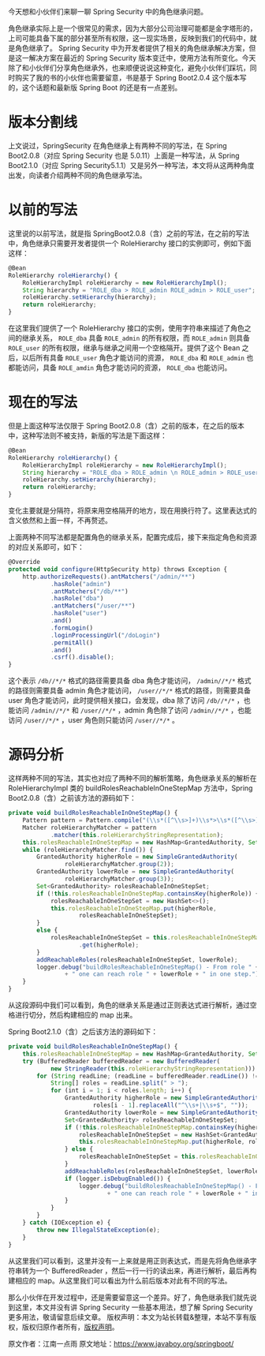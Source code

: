 


今天想和小伙伴们来聊一聊 Spring Security 中的角色继承问题。

角色继承实际上是一个很常见的需求，因为大部分公司治理可能都是金字塔形的，上司可能具备下属的部分甚至所有权限，这一现实场景，反映到我们的代码中，就是角色继承了。 Spring Security 中为开发者提供了相关的角色继承解决方案，但是这一解决方案在最近的 Spring Security 版本变迁中，使用方法有所变化。今天除了和小伙伴们分享角色继承外，也来顺便说说这种变化，避免小伙伴们踩坑，同时购买了我的书的小伙伴也需要留意，书是基于 Spring Boot2.0.4 这个版本写的，这个话题和最新版 Spring Boot 的还是有一点差别。

# 版本分割线

上文说过，SpringSecurity 在角色继承上有两种不同的写法，在 Spring Boot2.0.8（对应 Spring Security 也是 5.0.11）上面是一种写法，从 Spring Boot2.1.0（对应 Spring Security5.1.1）又是另外一种写法，本文将从这两种角度出发，向读者介绍两种不同的角色继承写法。

# 以前的写法

这里说的以前写法，就是指 SpringBoot2.0.8（含）之前的写法，在之前的写法中，角色继承只需要开发者提供一个 RoleHierarchy 接口的实例即可，例如下面这样：

```js 
@Bean
RoleHierarchy roleHierarchy() {
    RoleHierarchyImpl roleHierarchy = new RoleHierarchyImpl();
    String hierarchy = "ROLE_dba > ROLE_admin ROLE_admin > ROLE_user";
    roleHierarchy.setHierarchy(hierarchy);
    return roleHierarchy;
}
```

在这里我们提供了一个 RoleHierarchy 接口的实例，使用字符串来描述了角色之间的继承关系， `ROLE_dba` 具备 `ROLE_admin` 的所有权限，而 `ROLE_admin` 则具备 `ROLE_user` 的所有权限，继承与继承之间用一个空格隔开。提供了这个 Bean 之后，以后所有具备 `ROLE_user` 角色才能访问的资源， `ROLE_dba` 和 `ROLE_admin` 也都能访问，具备 `ROLE_amdin` 角色才能访问的资源， `ROLE_dba` 也能访问。

# 现在的写法

但是上面这种写法仅限于 Spring Boot2.0.8（含）之前的版本，在之后的版本中，这种写法则不被支持，新版的写法是下面这样：

```js 
@Bean
RoleHierarchy roleHierarchy() {
    RoleHierarchyImpl roleHierarchy = new RoleHierarchyImpl();
    String hierarchy = "ROLE_dba > ROLE_admin \n ROLE_admin > ROLE_user";
    roleHierarchy.setHierarchy(hierarchy);
    return roleHierarchy;
}
```

变化主要就是分隔符，将原来用空格隔开的地方，现在用换行符了。这里表达式的含义依然和上面一样，不再赘述。

上面两种不同写法都是配置角色的继承关系，配置完成后，接下来指定角色和资源的对应关系即可，如下：

```js 
@Override
protected void configure(HttpSecurity http) throws Exception {
    http.authorizeRequests().antMatchers("/admin/**")
            .hasRole("admin")
            .antMatchers("/db/**")
            .hasRole("dba")
            .antMatchers("/user/**")
            .hasRole("user")
            .and()
            .formLogin()
            .loginProcessingUrl("/doLogin")
            .permitAll()
            .and()
            .csrf().disable();
}
```

这个表示 `/db//*/*` 格式的路径需要具备 dba 角色才能访问， `/admin//*/*` 格式的路径则需要具备 admin 角色才能访问， `/user//*/*` 格式的路径，则需要具备 user 角色才能访问，此时提供相关接口，会发现，dba 除了访问 `/db//*/*` ，也能访问 `/admin//*/*` 和 `/user//*/*` ，admin 角色除了访问 `/admin//*/*` ，也能访问 `/user//*/*` ，user 角色则只能访问 `/user//*/*` 。

# 源码分析

这样两种不同的写法，其实也对应了两种不同的解析策略，角色继承关系的解析在 RoleHierarchyImpl 类的 buildRolesReachableInOneStepMap 方法中，Spring Boot2.0.8（含）之前该方法的源码如下：

```js 
private void buildRolesReachableInOneStepMap() {
	Pattern pattern = Pattern.compile("(\\s*([^\\s>]+)\\s*>\\s*([^\\s>]+))");
	Matcher roleHierarchyMatcher = pattern
			.matcher(this.roleHierarchyStringRepresentation);
	this.rolesReachableInOneStepMap = new HashMap<GrantedAuthority, Set<GrantedAuthority>>();
	while (roleHierarchyMatcher.find()) {
		GrantedAuthority higherRole = new SimpleGrantedAuthority(
				roleHierarchyMatcher.group(2));
		GrantedAuthority lowerRole = new SimpleGrantedAuthority(
				roleHierarchyMatcher.group(3));
		Set<GrantedAuthority> rolesReachableInOneStepSet;
		if (!this.rolesReachableInOneStepMap.containsKey(higherRole)) {
			rolesReachableInOneStepSet = new HashSet<>();
			this.rolesReachableInOneStepMap.put(higherRole,
					rolesReachableInOneStepSet);
		}
		else {
			rolesReachableInOneStepSet = this.rolesReachableInOneStepMap
					.get(higherRole);
		}
		addReachableRoles(rolesReachableInOneStepSet, lowerRole);
		logger.debug("buildRolesReachableInOneStepMap() - From role " + higherRole
				+ " one can reach role " + lowerRole + " in one step.");
	}
}
```

从这段源码中我们可以看到，角色的继承关系是通过正则表达式进行解析，通过空格进行切分，然后构建相应的 map 出来。

Spring Boot2.1.0（含）之后该方法的源码如下：

```js 
private void buildRolesReachableInOneStepMap() {
	this.rolesReachableInOneStepMap = new HashMap<GrantedAuthority, Set<GrantedAuthority>>();
	try (BufferedReader bufferedReader = new BufferedReader(
			new StringReader(this.roleHierarchyStringRepresentation))) {
		for (String readLine; (readLine = bufferedReader.readLine()) != null;) {
			String[] roles = readLine.split(" > ");
			for (int i = 1; i < roles.length; i++) {
				GrantedAuthority higherRole = new SimpleGrantedAuthority(
						roles[i - 1].replaceAll("^\\s+|\\s+$", ""));
				GrantedAuthority lowerRole = new SimpleGrantedAuthority(roles[i].replaceAll("^\\s+|\\s+$
				Set<GrantedAuthority> rolesReachableInOneStepSet;
				if (!this.rolesReachableInOneStepMap.containsKey(higherRole)) {
					rolesReachableInOneStepSet = new HashSet<GrantedAuthority>();
					this.rolesReachableInOneStepMap.put(higherRole, rolesReachableInOneStepSet);
				} else {
					rolesReachableInOneStepSet = this.rolesReachableInOneStepMap.get(higherRole);
				}
				addReachableRoles(rolesReachableInOneStepSet, lowerRole);
				if (logger.isDebugEnabled()) {
					logger.debug("buildRolesReachableInOneStepMap() - From role " + higherRole
							+ " one can reach role " + lowerRole + " in one step.");
				}
			}
		}
	} catch (IOException e) {
		throw new IllegalStateException(e);
	}
}
```

从这里我们可以看到，这里并没有一上来就是用正则表达式，而是先将角色继承字符串转为一个 BufferedReader ，然后一行一行的读出来，再进行解析，最后再构建相应的 map。从这里我们可以看出为什么前后版本对此有不同的写法。

那么小伙伴在开发过程中，还是需要留意这一个差异。好了，角色继承我们就先说到这里，本文并没有讲 Spring Security 一些基本用法，想了解 Spring Security 更多用法，敬请留意后续文章。
版权声明：本文为站长转载&整理，本站不享有版权，版权归原作者所有，[版权声明](https://gitee.com/hezhiyuan007/java-notes/raw/master/disclaimer.md)。




原文作者：江南一点雨 原文地址：https://www.javaboy.org/springboot/